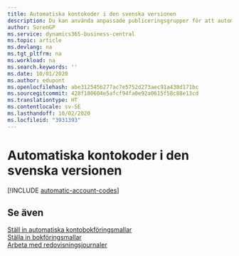```yaml
---
title: Automatiska kontokoder i den svenska versionen
description: Du kan använda anpassade publiceringsgrupper för att automatisera återkommande transaktioner i journaler, säljdokument eller inköpsdokument i den svenska versionen.
author: SorenGP
ms.service: dynamics365-business-central
ms.topic: article
ms.devlang: na
ms.tgt_pltfrm: na
ms.workload: na
ms.search.keywords: ''
ms.date: 10/01/2020
ms.author: edupont
ms.openlocfilehash: abe312545b277ac7e5752d273aec91a438d171bc
ms.sourcegitcommit: 428f180604e5afcf94fa0e92a0615f58c88e13cd
ms.translationtype: HT
ms.contentlocale: sv-SE
ms.lasthandoff: 10/02/2020
ms.locfileid: "3931393"
---
```

# <a name="automatic-account-codes-in-the-swedish-version"></a>Automatiska kontokoder i den svenska versionen

[!INCLUDE [automatic-account-codes](../includes/FISE/automatic-account-codes.md)]

## <a name="see-also"></a>Se även

[Ställ in automatiska kontobokföringsmallar](how-to-set-up-automatic-account-posting-groups.md)  
[Ställa in bokföringsmallar](../../finance-posting-groups.md)  
[Arbeta med redovisningsjournaler](../../ui-work-general-journals.md)  

